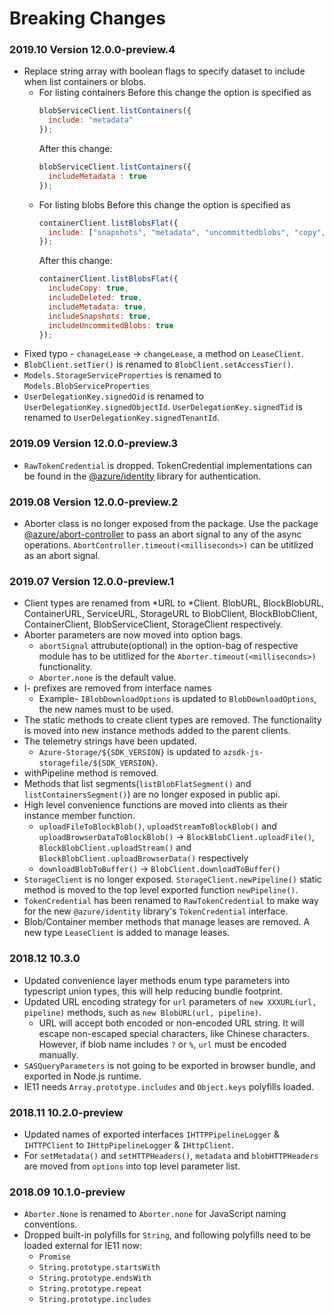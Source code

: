 # Breaking Changes

### 2019.10 Version 12.0.0-preview.4

- Replace string array with boolean flags to specify dataset to include when list containers or blobs.
  - For listing containers
    Before this change the option is specified as
    ```js
    blobServiceClient.listContainers({
      include: "metadata"
    });
    ```
    After this change:
    ```js
    blobServiceClient.listContainers({
      includeMetadata : true
    });
    ```
  - For listing blobs
    Before this change the option is specified as
    ```js
    containerClient.listBlobsFlat({
      include: ["snapshots", "metadata", "uncommittedblobs", "copy", "deleted"]
    });
    ```
    After this change:
    ```js
    containerClient.listBlobsFlat({
      includeCopy: true,
      includeDeleted: true,
      includeMetadata: true,
      includeSnapshots: true,
      includeUncommitedBlobs: true
    });
    ```
- Fixed typo - `chanageLease` -> `changeLease`, a method on `LeaseClient`.
- `BlobClient.setTier()` is renamed to `BlobClient.setAccessTier()`.
- `Models.StorageServiceProperties` is renamed to `Models.BlobServiceProperties`
- `UserDelegationKey.signedOid` is renamed to `UserDelegationKey.signedObjectId`. `UserDelegationKey.signedTid` is renamed to `UserDelegationKey.signedTenantId`.

### 2019.09 Version 12.0.0-preview.3

- `RawTokenCredential` is dropped. TokenCredential implementations can be found in the [@azure/identity](https://www.npmjs.com/package/@azure/identity) library for authentication.

### 2019.08 Version 12.0.0-preview.2

- Aborter class is no longer exposed from the package. Use the package [@azure/abort-controller](https://www.npmjs.com/package/@azure/abort-controller) to pass an abort signal to any of the async operations.
  `AbortController.timeout(<milliseconds>)` can be utitlized as an abort signal.

### 2019.07 Version 12.0.0-preview.1

- Client types are renamed from *URL to *Client.
  BlobURL, BlockBlobURL, ContainerURL, ServiceURL, StorageURL to BlobClient, BlockBlobClient, ContainerClient, BlobServiceClient, StorageClient respectively.
- Aborter parameters are now moved into option bags.
  - `abortSignal` attrubute(optional) in the option-bag of respective module has to be utitlized for the `Aborter.timeout(<milliseconds>)` functionality.
  - `Aborter.none` is the default value.
- I- prefixes are removed from interface names
  - Example- `IBlobDownloadOptions` is updated to `BlobDownloadOptions`, the new names must to be used.
- The static methods to create client types are removed. The functionality is moved into new instance methods added to the parent clients.
- The telemetry strings have been updated.
  - `Azure-Storage/${SDK_VERSION}` is updated to `azsdk-js-storagefile/${SDK_VERSION}`.
- withPipeline method is removed.
- Methods that list segments(`listBlobFlatSegment()` and `listContainersSegment()`) are no longer exposed in public api.
- High level convenience functions are moved into clients as their instance member function.
  - `uploadFileToBlockBlob()`, `uploadStreamToBlockBlob()` and `uploadBrowserDataToBlockBlob()` -> `BlockBlobClient.uploadFile()`, `BlockBlobClient.uploadStream()` and `BlockBlobClient.uploadBrowserData()` respectively
  - `downloadBlobToBuffer()` -> `BlobClient.downloadToBuffer()`
- `StorageClient` is no longer exposed. `StorageClient.newPipeline()` static method is moved to the top level exported function `newPipeline()`.
- `TokenCredential` has been renamed to `RawTokenCredential` to make way for the new `@azure/identity` library's `TokenCredential` interface.
- Blob/Container member methods that manage leases are removed. A new type `LeaseClient` is added to manage leases.

### 2018.12 10.3.0

- Updated convenience layer methods enum type parameters into typescript union types, this will help reducing bundle footprint.
- Updated URL encoding strategy for `url` parameters of `new XXXURL(url, pipeline)` methods, such as `new BlobURL(url, pipeline)`.
  - URL will accept both encoded or non-encoded URL string. It will escape non-escaped special characters, like Chinese characters. However, if blob name includes `?` or `%`, `url` must be encoded manually.
- `SASQueryParameters` is not going to be exported in browser bundle, and exported in Node.js runtime.
- IE11 needs `Array.prototype.includes` and `Object.keys` polyfills loaded.

### 2018.11 10.2.0-preview

- Updated names of exported interfaces `IHTTPPipelineLogger` & `IHTTPClient` to `IHttpPipelineLogger` & `IHttpClient`.
- For `setMetadata()` and `setHTTPHeaders()`, `metadata` and `blobHTTPHeaders` are moved from `options` into top level parameter list.

### 2018.09 10.1.0-preview

- `Aborter.None` is renamed to `Aborter.none` for JavaScript naming conventions.
- Dropped built-in polyfills for `String`, and following polyfills need to be loaded external for IE11 now:
  - `Promise`
  - `String.prototype.startsWith`
  - `String.prototype.endsWith`
  - `String.prototype.repeat`
  - `String.prototype.includes`
